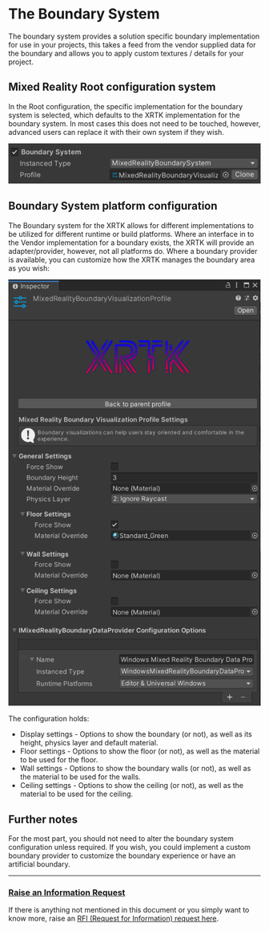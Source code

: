 # The Boundary System

The boundary system provides a solution specific boundary implementation for use in your projects, this takes a feed from the vendor supplied data for the boundary and allows you to apply custom textures / details for your project.

## Mixed Reality Root configuration system

In the Root configuration, the specific implementation for the boundary system is selected, which defaults to the XRTK implementation for the boundary system.  In most cases this does not need to be touched, however, advanced users can replace it with their own system if they wish.

![](../../images/Configuration/BoundarySystem/BoundarySystemProfile.png)

## Boundary System platform configuration

The Boundary system for the XRTK allows for different implementations to be utilized for different runtime or build platforms. Where an interface in to the Vendor implementation for a boundary exists, the XRTK will provide an adapter/provider, however, not all platforms do.
Where a boundary provider is available, you can customize how the XRTK manages the boundary area as you wish:

![](../../images/Configuration/BoundarySystem/BoundarySystemSettings.png)

The configuration holds:

* Display settings - Options to show the boundary (or not), as well as its height, physics layer and default material.
* Floor settings - Options to show the floor (or not), as well as the material to be used for the floor.
* Wall settings - Options to show the boundary walls (or not), as well as the material to be used for the walls.
* Ceiling settings - Options to show the ceiling (or not), as well as the material to be used for the ceiling.

## Further notes

For the most part, you should not need to alter the boundary system configuration unless required.  If you wish, you could implement a custom boundary provider to customize the boundary experience or have an artificial boundary.

---

### [**Raise an Information Request**](https://github.com/XRTK/XRTK-Core/issues/new?assignees=&labels=question&template=request_for_information.md&title=)

If there is anything not mentioned in this document or you simply want to know more, raise an [RFI (Request for Information) request here](https://github.com/XRTK/XRTK-Core/issues/new?assignees=&labels=question&template=request_for_information.md&title=).
